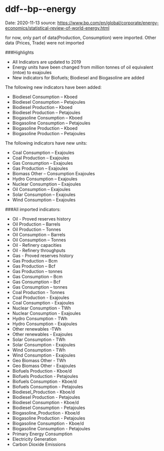 # ddf--bp--energy
Date: 2020-11-13
source: https://www.bp.com/en/global/corporate/energy-economics/statistical-review-of-world-energy.html

for now, only part of data(Production, Consumption) were imported. Other data (Prices, Trade) were not imported

###Highlights

* All Indicators are updated to 2019
* Energy units have been changed from million tonnes of oil equivalent (mtoe)  to exajoules
* New indicators for Biofuels; Biodiesel and Biogasoline are added


The following new indicators have been added:

* Biodiesel Consumption – Kboed
* Biodiesel Consumption – Petajoules
* Biodiesel Production – Kboed
* Biodiesel Production – Petajoules
* Biogasoline Consumption – Kboed
* Biogasoline Consumption – Petajoules
* Biogasoline Production – Kboed
* Biogasoline Production – Petajoules

The following indicators have new units:

* Coal Consumption – Exajoules
* Coal Production – Exajoules
* Gas Consumption – Exajoules
* Gas Production – Exajoules
* Biomass Other – Consumption Exajoules
* Hydro Consumption – Exajoules
* Nuclear Consumption – Exajoules
* Oil Consumption – Exajoules
* Solar Consumption – Exajoules
* Wind Consumption –  Exajoules
 

###All imported indicators:

* Oil - Proved reserves history
* Oil Production – Barrels
* Oil Production – Tonnes
* Oil Consumption – Barrels
* Oil Consumption – Tonnes
* Oil - Refinery capacities
* Oil - Refinery throughputs
* Gas - Proved reserves history
* Gas Production – Bcm
* Gas Production – Bcf
* Gas Production – tonnes
* Gas Consumption – Bcm
* Gas Consumption – Bcf
* Gas Consumption – tonnes
* Coal Production - Tonnes
* Coal Production - Exajoules
* Coal Consumption -  Exajoules
* Nuclear Consumption - TWh
* Nuclear Consumption - Exajoules
* Hydro Consumption - TWh
* Hydro Consumption - Exajoules
* Other renewables -TWh
* Other renewables - Exajoules
* Solar Consumption - TWh
* Solar Consumption - Exajoules
* Wind Consumption - TWh
* Wind Consumption - Exajoules
* Geo Biomass Other - TWh
* Geo Biomass Other - Exajoules
* Biofuels Production - Kboe/d
* Biofuels Production - Petajoules
* Biofuels Consumption - Kboe/d
* Biofuels Consumption - Petajoules
* Biodiesel_Production - Kboe/d
* Biodiesel Production - Petajoules
* Biodiesel Consumption - Kboe/d
* Biodiesel Consumption - Petajoules
* Biogasoline_Production - Kboe/d
* Biogasoline Production - Petajoules
* Biogasoline Consumption - Kboe/d
* Biogasoline Consumption - Petajoules
* Primary Energy Consumption
* Electricity Generation
* Carbon Dioxide Emissions
